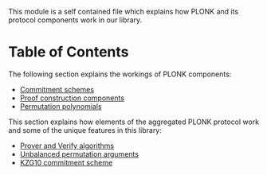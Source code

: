 This module is a self contained file which explains
how PLONK and its protocol components work in our library.

Table of Contents
=================

The following section explains the workings of PLONK components:
* [Commitment schemes](notes-commitments.md#commitment-schemes)
* [Proof construction components](notes-prove-verify.md#plonk-proof-construction)
* [Permutation polynomials](notes-prove-verify.md#lagrangian-polynomials)



This section explains how elements of the aggregated PLONK protocol work
and some of the unique features in this library:

* [Prover and Verify algorithms](prove_verify/index.html)
* [Unbalanced permutation arguments](unbalanced_perm_args/index.html)
* [KZG10 commitment scheme](kzg10_docs/index.html)

